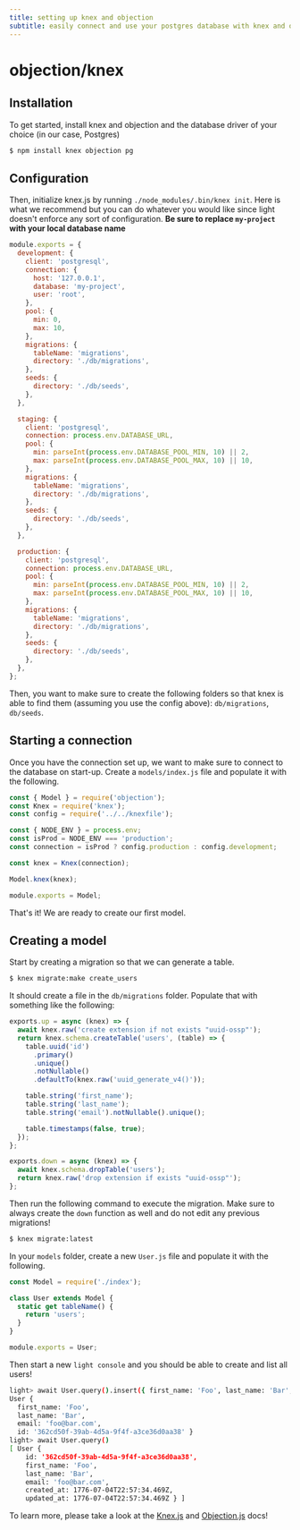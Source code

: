 ```yaml
---
title: setting up knex and objection
subtitle: easily connect and use your postgres database with knex and objection
---
```


# objection/knex

## Installation

To get started, install knex and objection and the database driver of your choice \(in our case, Postgres\)

```bash
$ npm install knex objection pg
```

## Configuration

Then, initialize knex.js by running `./node_modules/.bin/knex init`. Here is what we recommend but you can do whatever you would like since light doesn't enforce any sort of configuration. **Be sure to replace `my-project` with your local database name**

```javascript
module.exports = {
  development: {
    client: 'postgresql',
    connection: {
      host: '127.0.0.1',
      database: 'my-project',
      user: 'root',
    },
    pool: {
      min: 0,
      max: 10,
    },
    migrations: {
      tableName: 'migrations',
      directory: './db/migrations',
    },
    seeds: {
      directory: './db/seeds',
    },
  },

  staging: {
    client: 'postgresql',
    connection: process.env.DATABASE_URL,
    pool: {
      min: parseInt(process.env.DATABASE_POOL_MIN, 10) || 2,
      max: parseInt(process.env.DATABASE_POOL_MAX, 10) || 10,
    },
    migrations: {
      tableName: 'migrations',
      directory: './db/migrations',
    },
    seeds: {
      directory: './db/seeds',
    },
  },

  production: {
    client: 'postgresql',
    connection: process.env.DATABASE_URL,
    pool: {
      min: parseInt(process.env.DATABASE_POOL_MIN, 10) || 2,
      max: parseInt(process.env.DATABASE_POOL_MAX, 10) || 10,
    },
    migrations: {
      tableName: 'migrations',
      directory: './db/migrations',
    },
    seeds: {
      directory: './db/seeds',
    },
  },
};
```

Then, you want to make sure to create the following folders so that knex is able to find them \(assuming you use the config above\): `db/migrations`, `db/seeds`.

## Starting a connection

Once you have the connection set up, we want to make sure to connect to the database on start-up. Create a `models/index.js` file and populate it with the following.

```javascript
const { Model } = require('objection');
const Knex = require('knex');
const config = require('../../knexfile');

const { NODE_ENV } = process.env;
const isProd = NODE_ENV === 'production';
const connection = isProd ? config.production : config.development;

const knex = Knex(connection);

Model.knex(knex);

module.exports = Model;
```

That's it! We are ready to create our first model.

## Creating a model

Start by creating a migration so that we can generate a table.

```bash
$ knex migrate:make create_users
```

It should create a file in the `db/migrations` folder. Populate that with something like the following:

```javascript
exports.up = async (knex) => {
  await knex.raw('create extension if not exists "uuid-ossp"');
  return knex.schema.createTable('users', (table) => {
    table.uuid('id')
      .primary()
      .unique()
      .notNullable()
      .defaultTo(knex.raw('uuid_generate_v4()'));

    table.string('first_name');
    table.string('last_name');
    table.string('email').notNullable().unique();

    table.timestamps(false, true);
  });
};

exports.down = async (knex) => {
  await knex.schema.dropTable('users');
  return knex.raw('drop extension if exists "uuid-ossp"');
};
```

Then run the following command to execute the migration. Make sure to always create the `down` function as well and do not edit any previous migrations!

```bash
$ knex migrate:latest
```

In your `models` folder, create a new `User.js` file and populate it with the following.

```javascript
const Model = require('./index');

class User extends Model {
  static get tableName() {
    return 'users';
  }
}

module.exports = User;
```

Then start a new `light console` and you should be able to create and list all users!

```bash
light> await User.query().insert({ first_name: 'Foo', last_name: 'Bar', email: 'foo@bar.com'});
User {
  first_name: 'Foo',
  last_name: 'Bar',
  email: 'foo@bar.com',
  id: '362cd50f-39ab-4d5a-9f4f-a3ce36d0aa38' }
light> await User.query()
[ User {
    id: '362cd50f-39ab-4d5a-9f4f-a3ce36d0aa38',
    first_name: 'Foo',
    last_name: 'Bar',
    email: 'foo@bar.com',
    created_at: 1776-07-04T22:57:34.469Z,
    updated_at: 1776-07-04T22:57:34.469Z } ]
```

To learn more, please take a look at the [Knex.js](http://knexjs.org/) and [Objection.js](https://vincit.github.io/objection.js/) docs!

